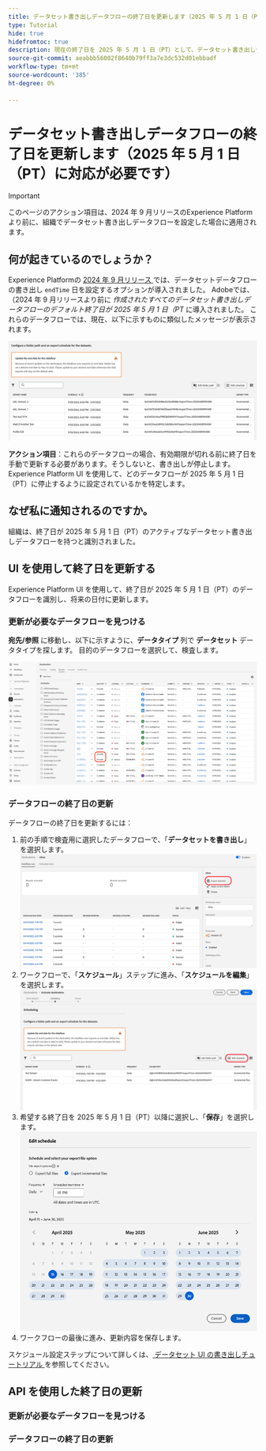 ```yaml
---
title: データセット書き出しデータフローの終了日を更新します（2025 年 5 月 1 日（PT）に対応が必要です）
type: Tutorial
hide: true
hidefromtoc: true
description: 現在の終了日を 2025 年 5 月 1 日（PT）として、データセット書き出しデータフローの終了日を更新する方法を説明します。
source-git-commit: aeabbb56002f8640b79ff3a7e3dc532d01ebbadf
workflow-type: tm+mt
source-wordcount: '385'
ht-degree: 0%

---
```



# データセット書き出しデータフローの終了日を更新します（2025 年 5 月 1 日（PT）に対応が必要です）

>[!IMPORTANT]
>
>このページのアクション項目は、2024 年 9 月リリースのExperience Platformより前に、組織でデータセット書き出しデータフローを設定した場合に適用されます。

## 何が起きているのでしょうか？

Experience Platformの [2024 年 9 月リリース ](/help/release-notes/latest/latest.md#destinations) では、データセットデータフローの書き出し `endTime` 日を設定するオプションが導入されました。 Adobeでは、（2024 年 9 月リリースより前に *作成されたすべてのデータセット書き出しデータフローのデフォルト終了日が 2025 年 5 月 1 日（PT* に導入されました。 これらのデータフローでは、現在、以下に示すものに類似したメッセージが表示されます。

![ データセット書き出しデータフローの終了日を更新する必要があるという UI 通知。](/help/destinations/assets/ui/export-datasets/update-end-date.png)

**アクション項目**：これらのデータフローの場合、有効期限が切れる前に終了日を手動で更新する必要があります。そうしないと、書き出しが停止します。 Experience Platform UI を使用して、どのデータフローが 2025 年 5 月 1 日（PT）に停止するように設定されているかを特定します。

## なぜ私に通知されるのですか。

組織は、終了日が 2025 年 5 月 1 日（PT）のアクティブなデータセット書き出しデータフローを持つと識別されました。

## UI を使用して終了日を更新する

Experience Platform UI を使用して、終了日が 2025 年 5 月 1 日（PT）のデータフローを識別し、将来の日付に更新します。

### 更新が必要なデータフローを見つける

**宛先/参照** に移動し、以下に示すように、**データタイプ** 列で **データセット** データタイプを探します。 目的のデータフローを選択して、検査します。

![ 「参照」タブでハイライト表示されたデータセット書き出しデータフロー。](/help/destinations/assets/ui/export-datasets/view-dataset-dataflows.png)

### データフローの終了日の更新

データフローの終了日を更新するには：

1. 前の手順で検査用に選択したデータフローで、「**データセットを書き出し**」を選択します。
   ![ 「参照」タブでハイライト表示されたデータセットコントロールの書き出し。](/help/destinations/assets/ui/export-datasets/export-datasets-control-highlighted.png)
2. ワークフローで、「**スケジュール**」ステップに進み、「**スケジュールを編集**」を選択します。
   ![ スケジュール設定ステップでハイライト表示されたスケジュール管理を編集 ](/help/destinations/assets/ui/export-datasets/edit-schedule-control-highlighted.png)
3. 希望する終了日を 2025 年 5 月 1 日（PT）以降に選択し、「**保存**」を選択します。
   ![ スケジュール設定ステップでハイライト表示されている終了日制御を選択 ](/help/destinations/assets/ui/export-datasets/select-end-date.png)
4. ワークフローの最後に進み、更新内容を保存します。

スケジュール設定ステップについて詳しくは、[ データセット UI の書き出しチュートリアル ](/help/destinations/api/export-datasets.md#scheduling) を参照してください。

## API を使用した終了日の更新

### 更新が必要なデータフローを見つける

### データフローの終了日の更新
